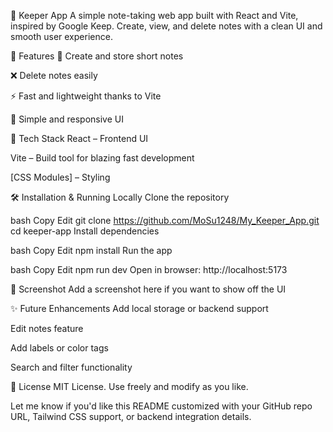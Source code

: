 📝 Keeper App
A simple note-taking web app built with React and Vite, inspired by Google Keep. Create, view, and delete notes with a clean UI and smooth user experience.

🚀 Features
📄 Create and store short notes

❌ Delete notes easily

⚡ Fast and lightweight thanks to Vite

🎨 Simple and responsive UI

🔧 Tech Stack
React – Frontend UI

Vite – Build tool for blazing fast development

[CSS Modules] – Styling

🛠️ Installation & Running Locally
Clone the repository

bash
Copy
Edit
git clone https://github.com/MoSu1248/My_Keeper_App.git
cd keeper-app
Install dependencies

bash
Copy
Edit
npm install
Run the app

bash
Copy
Edit
npm run dev
Open in browser: http://localhost:5173

📸 Screenshot
Add a screenshot here if you want to show off the UI

✨ Future Enhancements
Add local storage or backend support

Edit notes feature

Add labels or color tags

Search and filter functionality

📃 License
MIT License. Use freely and modify as you like.

Let me know if you'd like this README customized with your GitHub repo URL, Tailwind CSS support, or backend integration details.
